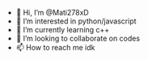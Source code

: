 - 👋 Hi, I’m @Mati278xD
- 👀 I’m interested in python/javascript
- 🌱 I’m currently learning c++
- 💞️ I’m looking to collaborate on codes
- 📫 How to reach me idk

<!---
Mati278xD/Mati278xD is a ✨ special ✨ repository because its `README.md` (this file) appears on your GitHub profile.
You can click the Preview link to take a look at your changes.
--->
